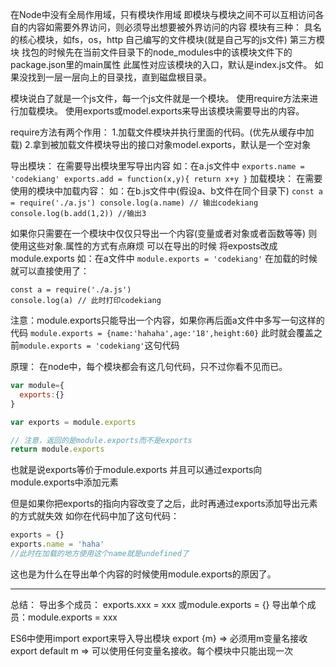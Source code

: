 在Node中没有全局作用域，只有模块作用域
即模块与模块之间不可以互相访问各自的内容如需要外界访问，则必须导出想要被外界访问的内容
模块有三种：
    具名的核心模块，如fs，os，http
    自己编写的文件模块(就是自己写的js文件)
    第三方模块
      找包的时候先在当前文件目录下的node_modules中的该模块文件下的package.json里的main属性
      此属性对应该模块的入口，默认是index.js文件。
      如果没找到一层一层向上的目录找，直到磁盘根目录。

模块说白了就是一个js文件，每一个js文件就是一个模块。
使用require方法来进行加载模块。
使用exports或model.exports来导出该模块需要导出的内容。

require方法有两个作用：
 1.加载文件模块并执行里面的代码。(优先从缓存中加载)
 2.拿到被加载文件模块导出的接口对象model.exports，默认是一个空对象

导出模块：
  在需要导出模块里写导出内容
    如：在a.js文件中 
        ```
        exports.name = 'codekiang'
        exports.add = function(x,y){
          return x+y
        }
        ```
加载模块：
  在需要使用的模块中加载内容：
    如：在b.js文件中(假设a、b文件在同个目录下)
        ```
        const a = require('./a.js')
        console.log(a.name) // 输出codekiang
        console.log(b.add(1,2)) //输出3
        ```

如果你只需要在一个模块中仅仅只导出一个内容(变量或者对象或者函数等等)
则使用这些对象.属性的方式有点麻烦
可以在导出的时候 将exposts改成module.exports
如：在a文件中
`module.exports = 'codekiang'`
在加载的时候就可以直接使用了：
```
const a = require('./a.js')
console.log(a) // 此时打印codekiang
```

注意：module.exports只能导出一个内容，如果你再后面a文件中多写一句这样的代码
`module.exports = {name:'hahaha',age:'18',height:60}`
此时就会覆盖之前`module.exports = 'codekiang'`这句代码

原理：
在node中，每个模块都会有这几句代码，只不过你看不见而已。
```javascript
var module={
  exports:{}
}

var exports = module.exports

// 注意，返回的是module.exports而不是exports
return module.exports
```

也就是说exports等价于module.exports
并且可以通过exports向module.exports中添加元素

但是如果你把exports的指向内容改变了之后，此时再通过exports添加导出元素的方式就失效
如你在代码中加了这句代码：
```javascript
exports = {}
exports.name = 'haha'
//此时在加载的地方使用这个name就是undefined了
```
这也是为什么在导出单个内容的时候使用module.exports的原因了。

***
总结：
  导出多个成员：
    exports.xxx = xxx
    或module.exports = {}
  导出单个成员：module.exports = xxx
  
  ES6中使用import export来导入导出模块
  export {m} => 必须用m变量名接收
  export default m => 可以使用任何变量名接收。每个模块中只能出现一次
